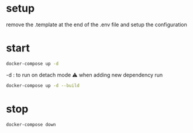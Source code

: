 # setup

remove the .template at the end of the .env file
and setup the configuration

# start

```bash
docker-compose up -d
```
 -d : to run on detach mode 
⚠️ when adding new dependency run  
```bash
docker-compose up -d --build
```
# stop

```bash
docker-compose down
```
